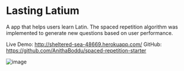 # Lasting Latium

A app that helps users learn Latin. 
The spaced repetition algorithm was implemented to generate new questions based on user performance.

Live Demo: http://sheltered-sea-48669.herokuapp.com/
GitHub: https://github.com/AnithaBoddu/spaced-repetition-starter


![image](https://cloud.githubusercontent.com/assets/23091119/25097644/3d3b928e-235a-11e7-93af-6a71c72d3a90.png)
